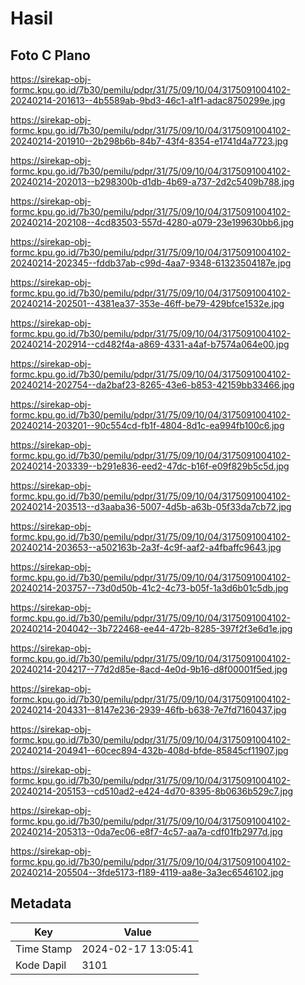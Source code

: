 # Hasil

## Foto C Plano

https://sirekap-obj-formc.kpu.go.id/7b30/pemilu/pdpr/31/75/09/10/04/3175091004102-20240214-201613--4b5589ab-9bd3-46c1-a1f1-adac8750299e.jpg

https://sirekap-obj-formc.kpu.go.id/7b30/pemilu/pdpr/31/75/09/10/04/3175091004102-20240214-201910--2b298b6b-84b7-43f4-8354-e1741d4a7723.jpg

https://sirekap-obj-formc.kpu.go.id/7b30/pemilu/pdpr/31/75/09/10/04/3175091004102-20240214-202013--b298300b-d1db-4b69-a737-2d2c5409b788.jpg

https://sirekap-obj-formc.kpu.go.id/7b30/pemilu/pdpr/31/75/09/10/04/3175091004102-20240214-202108--4cd83503-557d-4280-a079-23e199630bb6.jpg

https://sirekap-obj-formc.kpu.go.id/7b30/pemilu/pdpr/31/75/09/10/04/3175091004102-20240214-202345--fddb37ab-c99d-4aa7-9348-61323504187e.jpg

https://sirekap-obj-formc.kpu.go.id/7b30/pemilu/pdpr/31/75/09/10/04/3175091004102-20240214-202501--4381ea37-353e-46ff-be79-429bfce1532e.jpg

https://sirekap-obj-formc.kpu.go.id/7b30/pemilu/pdpr/31/75/09/10/04/3175091004102-20240214-202914--cd482f4a-a869-4331-a4af-b7574a064e00.jpg

https://sirekap-obj-formc.kpu.go.id/7b30/pemilu/pdpr/31/75/09/10/04/3175091004102-20240214-202754--da2baf23-8265-43e6-b853-42159bb33466.jpg

https://sirekap-obj-formc.kpu.go.id/7b30/pemilu/pdpr/31/75/09/10/04/3175091004102-20240214-203201--90c554cd-fb1f-4804-8d1c-ea994fb100c6.jpg

https://sirekap-obj-formc.kpu.go.id/7b30/pemilu/pdpr/31/75/09/10/04/3175091004102-20240214-203339--b291e836-eed2-47dc-b16f-e09f829b5c5d.jpg

https://sirekap-obj-formc.kpu.go.id/7b30/pemilu/pdpr/31/75/09/10/04/3175091004102-20240214-203513--d3aaba36-5007-4d5b-a63b-05f33da7cb72.jpg

https://sirekap-obj-formc.kpu.go.id/7b30/pemilu/pdpr/31/75/09/10/04/3175091004102-20240214-203653--a502163b-2a3f-4c9f-aaf2-a4fbaffc9643.jpg

https://sirekap-obj-formc.kpu.go.id/7b30/pemilu/pdpr/31/75/09/10/04/3175091004102-20240214-203757--73d0d50b-41c2-4c73-b05f-1a3d6b01c5db.jpg

https://sirekap-obj-formc.kpu.go.id/7b30/pemilu/pdpr/31/75/09/10/04/3175091004102-20240214-204042--3b722468-ee44-472b-8285-397f2f3e6d1e.jpg

https://sirekap-obj-formc.kpu.go.id/7b30/pemilu/pdpr/31/75/09/10/04/3175091004102-20240214-204217--77d2d85e-8acd-4e0d-9b16-d8f00001f5ed.jpg

https://sirekap-obj-formc.kpu.go.id/7b30/pemilu/pdpr/31/75/09/10/04/3175091004102-20240214-204331--8147e236-2939-46fb-b638-7e7fd7160437.jpg

https://sirekap-obj-formc.kpu.go.id/7b30/pemilu/pdpr/31/75/09/10/04/3175091004102-20240214-204941--60cec894-432b-408d-bfde-85845cf11907.jpg

https://sirekap-obj-formc.kpu.go.id/7b30/pemilu/pdpr/31/75/09/10/04/3175091004102-20240214-205153--cd510ad2-e424-4d70-8395-8b0636b529c7.jpg

https://sirekap-obj-formc.kpu.go.id/7b30/pemilu/pdpr/31/75/09/10/04/3175091004102-20240214-205313--0da7ec06-e8f7-4c57-aa7a-cdf01fb2977d.jpg

https://sirekap-obj-formc.kpu.go.id/7b30/pemilu/pdpr/31/75/09/10/04/3175091004102-20240214-205504--3fde5173-f189-4119-aa8e-3a3ec6546102.jpg


## Metadata

| Key        | Value               |
| ---------- | ------------------- |
| Time Stamp | 2024-02-17 13:05:41 |
| Kode Dapil | 3101                |




